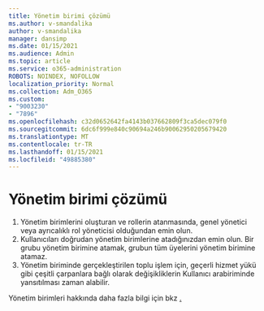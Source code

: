 ```yaml
---
title: Yönetim birimi çözümü
ms.author: v-smandalika
author: v-smandalika
manager: dansimp
ms.date: 01/15/2021
ms.audience: Admin
ms.topic: article
ms.service: o365-administration
ROBOTS: NOINDEX, NOFOLLOW
localization_priority: Normal
ms.collection: Adm_O365
ms.custom:
- "9003230"
- "7896"
ms.openlocfilehash: c32d0652642fa4143b037662809f3ca5dec079f0
ms.sourcegitcommit: 6dc6f999e840c90694a246b90062950205679420
ms.translationtype: MT
ms.contentlocale: tr-TR
ms.lasthandoff: 01/15/2021
ms.locfileid: "49885380"
---
```

# <a name="administrative-unit-solution"></a>Yönetim birimi çözümü

1. Yönetim birimlerini oluşturan ve rollerin atanmasında, genel yönetici veya ayrıcalıklı rol yöneticisi olduğundan emin olun.
2. Kullanıcıları doğrudan yönetim birimlerine atadığınızdan emin olun. Bir grubu yönetim birimine atamak, grubun tüm üyelerini yönetim birimine atamaz.
3. Yönetim biriminde gerçekleştirilen toplu işlem için, geçerli hizmet yükü gibi çeşitli çarpanlara bağlı olarak değişikliklerin Kullanıcı arabiriminde yansıtılması zaman alabilir.

Yönetim birimleri hakkında daha fazla bilgi için bkz [.](https://docs.microsoft.com/azure/active-directory/roles/administrative-units)
